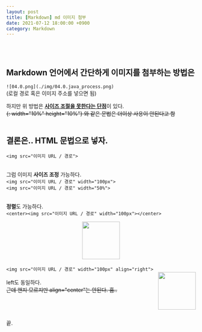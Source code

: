 ```yaml
---
layout: post
title: [Markdown] md 이미지 첨부
date: 2021-07-12 18:00:00 +0900
category: Markdown
---
```

<br/>
<br/>

## Markdown 언어에서 간단하게 이미지를 첨부하는 방법은

`![04.0.png](./img/04.0.java_process.png)`
<br/>(로컬 경로 혹은 이미지 주소를 넣으면 됨)

하지만 위 방법은 <u>**사이즈 조절을 못한다는 단점**</u>이 있다.
<br/>~~{: width="10%" height="10%"} 와 같은 문법은 더이상 사용이 안된다고 함~~ 
<br/>
<br/>

## 결론은.. HTML 문법으로 넣자.
`<img src="이미지 URL / 경로">`

<br/>그럼 이미지 **사이즈 조정** 가능하다.
<br/>`<img src="이미지 URL / 경로" width="100px">`
<br/>`<img src="이미지 URL / 경로" width="50%">`

<br/>**정렬**도 가능하다.
<br/>`<center><img src="이미지 URL / 경로" width="100px"></center>`
<br/><center><img src="https://encrypted-tbn0.gstatic.com/images?q=tbn:ANd9GcTc82HSA1rp5CZyoyQKXzK6VhhWN8hErihcIotr7B9f2QbNF6UzUfhTPnXezhOQ2z9zzGI&usqp=CAU" width="100px"></center>
<br/>`<img src="이미지 URL / 경로" width="100px" align="right">`
<br/><img src="https://encrypted-tbn0.gstatic.com/images?q=tbn:ANd9GcTc82HSA1rp5CZyoyQKXzK6VhhWN8hErihcIotr7B9f2QbNF6UzUfhTPnXezhOQ2z9zzGI&usqp=CAU" width="100px" align="right">
<br/>left도 동일하다. 
<br/>~~근데 왠지 모르지만 align="center"는 안된다. 흠..~~
<br/>
<br/>
<br/>
<br/>
<br/>
끝.